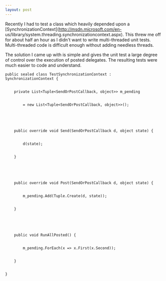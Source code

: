 ```yaml
---
layout: post
---
```

Recently I had to test a class which heavily depended upon a
[SynchronizationContext](http://msdn.microsoft.com/en-
us/library/system.threading.synchronizationcontext.aspx). This threw me off
for about half an hour as I didn't want to write multi-threaded unit tests.
Multi-threaded code is difficult enough without adding needless threads.

The solution I came up with is simple and gives the unit test a large degree
of control over the execution of posted delegates. The resulting tests were
much easier to code and understand.

    
    
    public sealed class TestSynchronizationContext : SynchronizationContext {


        private List<Tuple<SendOrPostCallback, object>> m_pending 


            = new List<Tuple<SendOrPostCallback, object>>();


    


        public override void Send(SendOrPostCallback d, object state) {


            d(state);


        }


    


        public override void Post(SendOrPostCallback d, object state) {


            m_pending.Add(Tuple.Create(d, state));


        }


    


        public void RunAllPosted() {


            m_pending.ForEach(x => x.First(x.Second));


        }


    }

